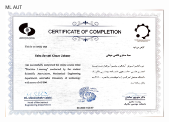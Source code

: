 ML AUT
![Alt text](https://github.com/wisaba/ML-AUT/blob/main/Adobe%20Scan%2019%20Dec%202023_1.jpg)
